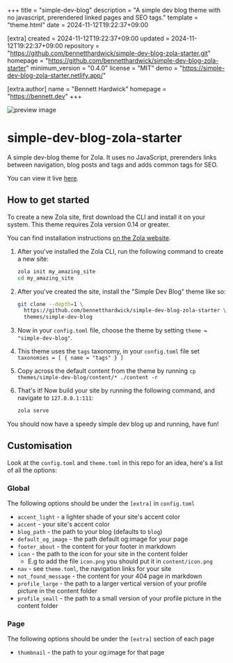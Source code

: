 
+++
title = "simple-dev-blog"
description = "A simple dev blog theme with no javascript, prerendered linked pages and SEO tags."
template = "theme.html"
date = 2024-11-12T19:22:37+09:00

[extra]
created = 2024-11-12T19:22:37+09:00
updated = 2024-11-12T19:22:37+09:00
repository = "https://github.com/bennetthardwick/simple-dev-blog-zola-starter.git"
homepage = "https://github.com/bennetthardwick/simple-dev-blog-zola-starter"
minimum_version = "0.4.0"
license = "MIT"
demo = "https://simple-dev-blog-zola-starter.netlify.app/"

[extra.author]
name = "Bennett Hardwick"
homepage = "https://bennett.dev"
+++        

![preview image](https://i.imgur.com/IWoJtkF.png)

# simple-dev-blog-zola-starter

A simple dev-blog theme for Zola. It uses no JavaScript, prerenders links between navigation, blog posts and tags and adds common tags for SEO.

You can view it live [here](https://simple-dev-blog-zola-starter.netlify.app/).

## How to get started

To create a new Zola site, first download the CLI and install it on your system. This theme requires Zola version 0.14 or greater.


You can find installation instructions [on the Zola website](https://www.getzola.org/documentation/getting-started/installation/).

1. After you've installed the Zola CLI, run the following command to create a new site:

   ```sh
   zola init my_amazing_site
   cd my_amazing_site
   ```

2. After you've created the site, install the "Simple Dev Blog" theme like so:

   ```sh
   git clone --depth=1 \
     https://github.com/bennetthardwick/simple-dev-blog-zola-starter \
     themes/simple-dev-blog
   ```

3. Now in your `config.toml` file, choose the theme by setting `theme = "simple-dev-blog"`.

4. This theme uses the `tags` taxonomy, in your `config.toml` file set `taxonomies = [ { name = "tags" } ]`

5. Copy across the default content from the theme by running `cp themes/simple-dev-blog/content/* ./content -r`

6. That's it! Now build your site by running the following command, and navigate to `127.0.0.1:111`:

   ```sh
   zola serve
   ```

You should now have a speedy simple dev blog up and running, have fun!

## Customisation

Look at the `config.toml` and `theme.toml` in this repo for an idea, here's a list of all the options:

### Global

The following options should be under the `[extra]` in `config.toml`

- `accent_light` - a lighter shade of your site's accent color
- `accent` - your site's accent color
- `blog_path` - the path to your blog (defaults to `blog`)
- `default_og_image` - the path default og:image for your page
- `footer_about` - the content for your footer in markdown
- `icon` - the path to the icon for your site in the content folder
  - E.g to add the file `icon.png` you should put it in `content/icon.png`
- `nav` - see `theme.toml`, the navigation links for your site
- `not_found_message` - the content for your 404 page in markdown
- `profile_large` - the path to a larger vertical version of your profile picture in the content folder
- `profile_small` - the path to a small version of your profile picture in the content folder

### Page

The following options should be under the `[extra]` section of each page

- `thumbnail` - the path to your og:image for that page

        